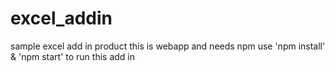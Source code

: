# excel_addin
 sample  excel add in product
  this is  webapp   and needs  npm 
   use 'npm install' & 'npm start' to run this  add in
